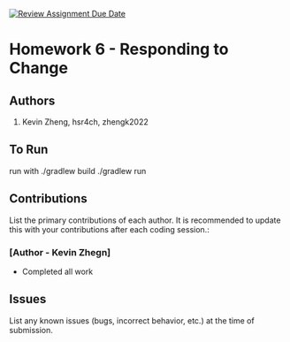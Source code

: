 [![Review Assignment Due Date](https://classroom.github.com/assets/deadline-readme-button-22041afd0340ce965d47ae6ef1cefeee28c7c493a6346c4f15d667ab976d596c.svg)](https://classroom.github.com/a/QrU2hpdx)
# Homework 6 - Responding to Change

## Authors
1) Kevin Zheng, hsr4ch, zhengk2022


## To Run

run with ./gradlew build ./gradlew run

## Contributions

List the primary contributions of each author. It is recommended to update this with your contributions after each coding session.:

### [Author - Kevin Zhegn]

* Completed all work




## Issues

List any known issues (bugs, incorrect behavior, etc.) at the time of submission.
